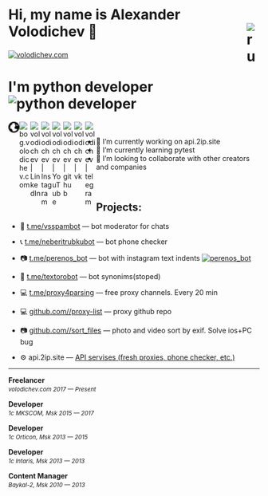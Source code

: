 # Hi, my name is Alexander Volodichev 👋 [<img align="right" alt="ru" width="26px" src="https://raw.githubusercontent.com/Volodichev/volodichev.github.io/master/russia.png" />][ru_page]

[<img align="center" alt="volodichev.com" width="400px" src="https://raw.githubusercontent.com/Volodichev/volodichev.github.io/master/sticker.png" />][website]

# I'm python developer <img alt="python developer" width="26px" src="https://raw.githubusercontent.com/jmnote/z-icons/master/16x16/python.png" /> 

[<img align="left" alt="volodichev.com" width="22px" src="https://raw.githubusercontent.com/iconic/open-iconic/master/svg/globe.svg" />][website]
[<img align="left" alt="bog.volodichev.com" width="22px" src="https://cdn.jsdelivr.net/npm/simple-icons@v3/icons/tumblr.svg" />][blog]
[<img align="left" alt="volodichev | LinkedIn" width="22px" src="https://cdn.jsdelivr.net/npm/simple-icons@v3/icons/linkedin.svg" />][linkedin]
[<img align="left" alt="volodichev | Instagram" width="22px" src="https://cdn.jsdelivr.net/npm/simple-icons@v3/icons/instagram.svg" />][instagram]
[<img align="left" alt="volodichev | YouTube" width="22px" src="https://cdn.jsdelivr.net/npm/simple-icons@v3/icons/youtube.svg" />][youtube]
[<img align="left" alt="volodichev | github" width="22px" src="https://cdn.jsdelivr.net/npm/simple-icons@v3/icons/github.svg" />][github]
[<img align="left" alt="volodichev | vk" width="22px" src="https://cdn.jsdelivr.net/npm/simple-icons@v3/icons/vk.svg" />][vk]
[<img align="left" alt="volodichev | telegram" width="22px" src="https://cdn.jsdelivr.net/npm/simple-icons@v3/icons/telegram.svg" />][tg]

<br/>

- 🔭 I’m currently working on api.2ip.site 
- 🌱 I’m currently learning pytest
- 👯 I’m looking to collaborate with other creators and companies

<br/>

Projects:
---

- 💬 [t.me/vsspambot][vsspambot] — bot moderator for chats

- 📞 [t.me/neberitrubkubot][neberitrubkubot] — bot phone checker

- 📷 [t.me/perenos_bot][perenos_bot] — bot with instagram text indents 
[<img alt="perenos_bot" width="16px" src="https://cdn.jsdelivr.net/npm/simple-icons@v3/icons/github.svg" />][github_perenos_bot]

- 📔 [t.me/textorobot][textorobot] — bot synonims(stoped)

- 💻 [t.me/proxy4parsing][proxy4parsing] — free proxy channels. Every 20 min

- 💻 [github.com//proxy-list][proxy-list] — proxy github repo

- 📷 [github.com//sort_files][sort_files] — photo and video sort by exif. Solve ios+PC bug

- ⚙ api.2ip.site — [API servises (fresh proxies, phone checker, etc.)][api_docs]

---

**Freelancer**<br/>
<small>_volodichev.com 2017 — Present_</small><br/>

**Developer**<br/>
<small>_1c MKSCOM, Msk 2015 — 2017_</small><br/>

**Developer**<br/>
<small>_1c Orticon, Msk 2013 — 2015_</small><br/>

**Developer**<br/>
<small>_1c Intaris, Msk 2013 — 2013_</small><br/>

**Content Manager**<br/>
<small>_Baykal-2, Msk 2010 — 2013</small><br/>_
<br/>



[website]: https://volodichev.com
[blog]: https://blog.volodichev.com
[linkedin]: https://linkedin.com/in/volodichev
[github]: http://github.com/volodichev
[youtube]: https://youtube.com/mrVolodichev
[instagram]: https://instagram.com/volodichev
[vk]: https://vk.com/volodichevcom
[tg]: https://t.me/volodichev
[api_docs]: https://i.volodichev.com/api
[ru_page]: /index_ru

[github_perenos_bot]: http://github.com/volodichev
[vsspambot]: https://t.me/vsspambot
[neberitrubkubot]: https://t.me/neberitrubkubot
[perenos_bot]: https://t.me/perenos_bot
[textorobot]: https://t.me/textorobot
[proxy4parsing]: https://t.me/proxy4parsing 
[proxy-list]: https://github.com/Volodichev/proxy-list
[sort_files]: https://github.com/Volodichev/sort_files

<br/>


